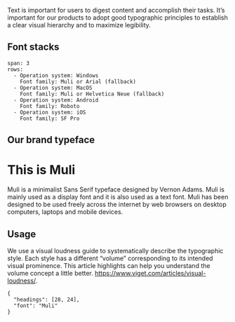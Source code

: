 Text is important for users to digest content and accomplish their tasks. It’s important for our products to adopt good typographic principles to establish a clear visual hierarchy and to maximize legibility.

## Font stacks

```table
span: 3
rows:
  - Operation system: Windows
    Font family: Muli or Arial (fallback)
  - Operation system: MacOS
    Font family: Muli or Helvetica Neue (fallback)
  - Operation system: Android
    Font family: Roboto
  - Operation system: iOS	
    Font family: SF Pro
```

## Our brand typeface

# This is Muli

Muli is a minimalist Sans Serif typeface designed by Vernon Adams. Muli is mainly used as a display font and it is also used as a text font. Muli has been designed to be used freely across the internet by web browsers on desktop computers, laptops and mobile devices.

## Usage

We use a visual loudness guide to systematically describe the typographic style. Each style has a different “volume” corresponding to its intended visual prominence. This article highlights can help you understand the volume concept a little better. https://www.viget.com/articles/visual-loudness/.

```type|smoothing, single, span: 2
{
  "headings": [28, 24],
  "font": "Muli"
}
```
